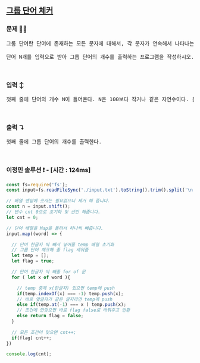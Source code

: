 ## [그룹 단어 체커](https://www.acmicpc.net/problem/1316)

### 문제 🤨❔

<pre>그룹 단어란 단어에 존재하는 모든 문자에 대해서, 각 문자가 연속해서 나타나는 경우만을 말한다. 예를 들면, ccazzzzbb는 c, a, z, b가 모두 연속해서 나타나고, kin도 k, i, n이 연속해서 나타나기 때문에 그룹 단어이지만, aabbbccb는 b가 떨어져서 나타나기 때문에 그룹 단어가 아니다.

단어 N개를 입력으로 받아 그룹 단어의 개수를 출력하는 프로그램을 작성하시오.</pre>

<br>

### 입력 ↕️

<pre>첫째 줄에 단어의 개수 N이 들어온다. N은 100보다 작거나 같은 자연수이다. 둘째 줄부터 N개의 줄에 단어가 들어온다. 단어는 알파벳 소문자로만 되어있고 중복되지 않으며, 길이는 최대 100이다.</pre>

<br>

### 출력 ↴

<pre>첫째 줄에 그룹 단어의 개수를 출력한다.</pre>

<br>

### 이정민 솔루션 ❗️ - [시간 : 124ms]

```js
const fs=require('fs');
const input=fs.readFileSync('./input.txt').toString().trim().split('\n');

// 배열 맨앞에 숫자는 필요없으니 제거 해 줍니다.
const n = input.shift();
// 변수 cnt 0으로 초기화 및 선언 해줍니다.
let cnt = 0;

// 단어 배열을 Map을 돌려서 하나씩 빼줍니다. 
input.map((word) => {

  // 단어 한글자 씩 빼서 넣어줄 temp 배열 초기화
  // 그룹 단어 체크해 줄 flag 세워줌 
  let temp = [];
  let flag = true;

  // 단어 한글자 씩 빼줄 for of 문
  for ( let x of word ){

    // temp 중에 x(한글자) 있으면 temp에 push
    if(temp.indexOf(x) === -1) temp.push(x);
    // 바로 앞글자가 같은 글자라면 temp에 push
    else if(temp.at(-1) === x ) temp.push(x);
    // 조건에 안맞으면 바로 flag false로 바꿔주고 반환
    else return flag = false;
  }
  
  // 모든 조건이 맞으면 cnt++;
  if(flag) cnt++;
})

console.log(cnt);
```